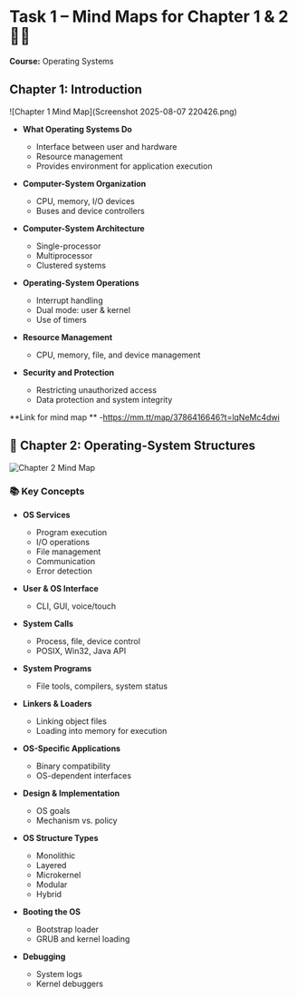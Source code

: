 # Task 1 – Mind Maps for Chapter 1 & 2 📘🧠  
**Course:** Operating Systems 

##  Chapter 1: Introduction
![Chapter 1 Mind Map](Screenshot 2025-08-07 220426.png)

- **What Operating Systems Do**
  - Interface between user and hardware
  - Resource management
  - Provides environment for application execution

- **Computer-System Organization**
  - CPU, memory, I/O devices
  - Buses and device controllers

- **Computer-System Architecture**
  - Single-processor
  - Multiprocessor
  - Clustered systems

- **Operating-System Operations**
  - Interrupt handling
  - Dual mode: user & kernel
  - Use of timers

- **Resource Management**
  - CPU, memory, file, and device management

- **Security and Protection**
  - Restricting unauthorized access
  - Data protection and system integrity

 
 **Link for mind map ** -https://mm.tt/map/3786416646?t=lqNeMc4dwi

 ## 🧠 Chapter 2: Operating-System Structures

![Chapter 2 Mind Map](chapter-2-mindmap.png)

### 📚 Key Concepts

- **OS Services**
  - Program execution
  - I/O operations
  - File management
  - Communication
  - Error detection

- **User & OS Interface**
  - CLI, GUI, voice/touch

- **System Calls**
  - Process, file, device control
  - POSIX, Win32, Java API

- **System Programs**
  - File tools, compilers, system status

- **Linkers & Loaders**
  - Linking object files
  - Loading into memory for execution

- **OS-Specific Applications**
  - Binary compatibility
  - OS-dependent interfaces

- **Design & Implementation**
  - OS goals
  - Mechanism vs. policy

- **OS Structure Types**
  - Monolithic
  - Layered
  - Microkernel
  - Modular
  - Hybrid

- **Booting the OS**
  - Bootstrap loader
  - GRUB and kernel loading

- **Debugging**
  - System logs
  - Kernel debuggers
